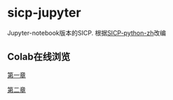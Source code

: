 # sicp-jupyter
Jupyter-notebook版本的SICP. 根据[SICP-python-zh](https://github.com/wizardforcel/sicp-py-zh)改编

## Colab在线浏览

[第一章](https://colab.research.google.com/github/allenwoods/sicp-jupyter/blob/master/Chapter%201.ipynb)

[第二章](https://colab.research.google.com/github/allenwoods/sicp-jupyter/blob/master/Chapter%202.ipynb)
